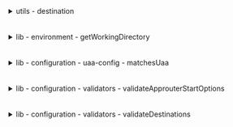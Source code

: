 
<details>

<summary>utils - destination</summary>

</br>

![alt text](../../images/approuter/IMG1.PNG)

</br>
</br>

![alt text](../../images/approuter/IMG2.PNG)

</br>

</details>

</br>
</br>

<details>

<summary>lib - environment - getWorkingDirectory</summary>

</br>

![alt text](../../images/approuter/IMG3.PNG)

</br>

</details>

</br>
</br>

<details>

<summary>lib - configuration - uaa-config - matchesUaa</summary>

</br>

![alt text](../../images/approuter/IMG4.PNG)

</br>

</details>

</br>
</br>

<details>

<summary>lib - configuration - validators - validateApprouterStartOptions</summary>

</br>

![alt text](../../images/approuter/IMG5.PNG)

</br>

</details>

</br>
</br>

<details>

<summary>lib - configuration - validators - validateDestinations</summary>

</br>

![alt text](../../images/approuter/IMG6.PNG)

</br>

</details>

